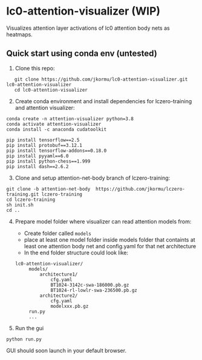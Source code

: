 # lc0-attention-visualizer (WIP)
Visualizes attention layer activations of lc0 attention body nets as heatmaps.

## Quick start using conda env (untested)
1. Clone this repo:
 ```
    git clone https://github.com/jkormu/lc0-attention-visualizer.git lc0-attention-visualizer
    cd lc0-attention-visualizer
```
2. Create conda environment and install dependencies for lczero-training and attention visualizer:
```
conda create -n attention-visualizer python=3.8
conda activate attention-visualizer
conda install -c anaconda cudatoolkit

pip install tensorflow==2.5
pip install protobuf==3.12.1
pip install tensorflow-addons==0.18.0
pip install pyyaml==6.0
pip install python-chess==1.999
pip install dash==2.6.2
```

3. Clone and setup attention-net-body branch of lczero-training:
```
git clone -b attention-net-body  https://github.com/jkormu/lczero-training.git lczero-training
cd lczero-training
sh init.sh
cd ..
```

4. Prepare model folder where visualizer can read attention models from:
   * Create folder called `models`
   * place at least one model folder inside models folder that containts at least one attention body net and config.yaml 
   for that net architecture
   * In the end folder structure could look like:
   ```
   lc0-attention-visualizer/
        models/
            architecture1/
                cfg.yaml
                BT1024-3142c-swa-186000.pb.gz
                BT1024-rl-lowlr-swa-236500.pb.gz
            architecture2/
                cfg.yaml
                modelxxx.pb.gz
        run.py
        ...
    ```

5. Run the gui
```
python run.py
```

GUI should soon launch in your default browser.
